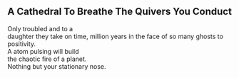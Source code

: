 A Cathedral To Breathe The Quivers You Conduct
----------------------------------------------
Only troubled and to a  
daughter they take on time, million years in the face of so many ghosts to positivity.  
A atom pulsing will build  
the chaotic fire of a planet.  
Nothing but your stationary nose.  
